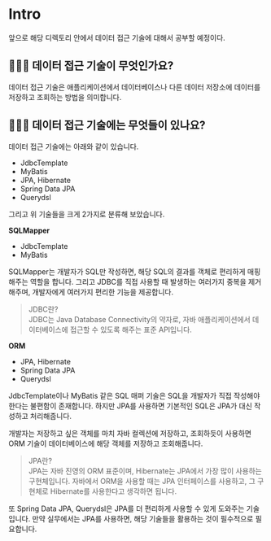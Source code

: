 # Intro
앞으로 해당 디렉토리 안에서 데이터 접근 기술에 대해서 공부할 예정이다.

## 🤷🏻‍♂️ 데이터 접근 기술이 무엇인가요?
데이터 접근 기술은 애플리케이션에서 데이터베이스나 다른 데이터 저장소에 데이터를 저장하고 조회하는 방법을 의미합니다.

## 🤷🏻‍♂️ 데이터 접근 기술에는 무엇들이 있나요?

데이터 접근 기술에는 아래와 같이 있습니다.
- JdbcTemplate
- MyBatis
- JPA, Hibernate
- Spring Data JPA
- Querydsl

그리고 위 기술들을 크게 2가지로 분류해 보았습니다.

**SQLMapper**
- JdbcTemplate
- MyBatis

SQLMapper는 개발자가 SQL만 작성하면, 해당 SQL의 결과를 객체로 편리하게 매핑해주는 역할을 합니다. 그리고 JDBC를 직접 사용할 때 발생하는 여러가지 중복을 제거해주며, 개발자에게 여러가지 편리한 기능을 제공합니다.

>JDBC란? <br>
>JDBC는 Java Database Connectivity의 약자로, 자바 애플리케이션에서 데이터베이스에 접근할 수 있도록 해주는 표준 API입니다.

**ORM**
- JPA, Hibernate
- Spring Data JPA
- Querydsl

JdbcTemplate이나 MyBatis 같은 SQL 매퍼 기술은 SQL을 개발자가 직접 작성해야 한다는 불편함이 존재합니다. 하지만 JPA를 사용하면 기본적인 SQL은 JPA가 대신 작성하고 처리해줍니다. 

개발자는 저장하고 싶은 객체를 마치 자바 컬렉션에 저장하고, 조회하듯이 사용하면 ORM 기술이 데이터베이스에 해당 객체를 저장하고 조회해줍니다.

>JPA란? <br>
> JPA는 자바 진영의 ORM 표준이며, Hibernate는 JPA에서 가장 많이 사용하는 구현체입니다. 자바에서 ORM을 사용할 때는 JPA 인터페이스를 사용하고, 그 구현체로 Hibernate를 사용한다고 생각하면 됩니다.

또 Spring Data JPA, Querydsl은 JPA를 더 편리하게 사용할 수 있게 도와주는 기술입니다. 만약 실무에서는 JPA를
사용하면, 해당 기술들을 활용하는 것이 필수적으로 필요합니다.